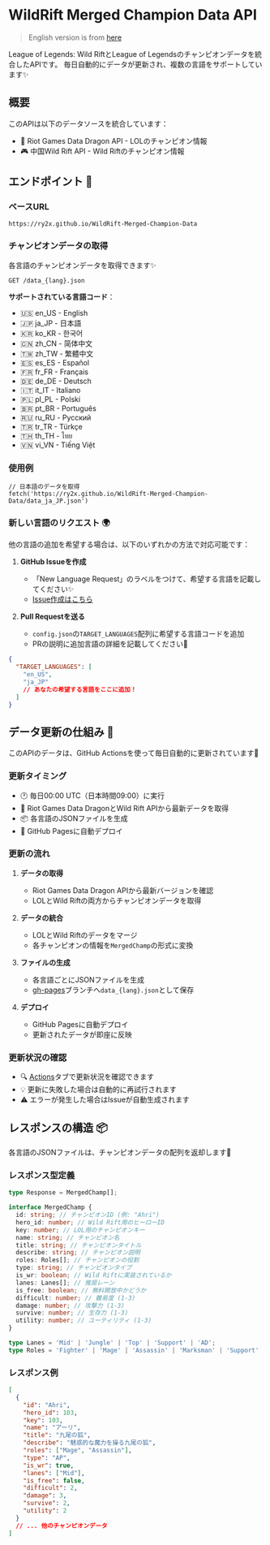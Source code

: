 # WildRift Merged Champion Data API

> English version is from [here](https://github.com/ry2x/WildRift-Merged-Champion-Data/blob/master/readme.md)

League of Legends: Wild RiftとLeague of Legendsのチャンピオンデータを統合したAPIです。
毎日自動的にデータが更新され、複数の言語をサポートしています✨

## 概要

このAPIは以下のデータソースを統合しています：

- 👾 Riot Games Data Dragon API - LOLのチャンピオン情報
- 🎮 中国Wild Rift API - Wild Riftのチャンピオン情報

## エンドポイント 🎯

### ベースURL

```
https://ry2x.github.io/WildRift-Merged-Champion-Data
```

### チャンピオンデータの取得

各言語のチャンピオンデータを取得できます✨

```
GET /data_{lang}.json
```

**サポートされている言語コード**：

- 🇺🇸 en_US - English
- 🇯🇵 ja_JP - 日本語
- 🇰🇷 ko_KR - 한국어
- 🇨🇳 zh_CN - 简体中文
- 🇹🇼 zh_TW - 繁體中文
- 🇪🇸 es_ES - Español
- 🇫🇷 fr_FR - Français
- 🇩🇪 de_DE - Deutsch
- 🇮🇹 it_IT - Italiano
- 🇵🇱 pl_PL - Polski
- 🇧🇷 pt_BR - Português
- 🇷🇺 ru_RU - Русский
- 🇹🇷 tr_TR - Türkçe
- 🇹🇭 th_TH - ไทย
- 🇻🇳 vi_VN - Tiếng Việt

### 使用例

```
// 日本語のデータを取得
fetch('https://ry2x.github.io/WildRift-Merged-Champion-Data/data_ja_JP.json')
```

### 新しい言語のリクエスト 🌍

他の言語の追加を希望する場合は、以下のいずれかの方法で対応可能です：

1. **GitHub Issueを作成**

   - 「New Language Request」のラベルをつけて、希望する言語を記載してください✨
   - [Issue作成はこちら](https://github.com/ry2x/WildRift-Merged-Champion-Data/issues/new)

2. **Pull Requestを送る**
   - `config.json`の`TARGET_LANGUAGES`配列に希望する言語コードを追加
   - PRの説明に追加言語の詳細を記載してください💫

```json
{
  "TARGET_LANGUAGES": [
    "en_US",
    "ja_JP"
    // あなたの希望する言語をここに追加！
  ]
}
```

## データ更新の仕組み 🔄

このAPIのデータは、GitHub Actionsを使って毎日自動的に更新されています💫

### 更新タイミング

- 🕐 毎日00:00 UTC（日本時間09:00）に実行
- 🔄 Riot Games Data DragonとWild Rift APIから最新データを取得
- 📦 各言語のJSONファイルを生成
- 🚀 GitHub Pagesに自動デプロイ

### 更新の流れ

1. **データの取得**

   - Riot Games Data Dragon APIから最新バージョンを確認
   - LOLとWild Riftの両方からチャンピオンデータを取得

2. **データの統合**

   - LOLとWild Riftのデータをマージ
   - 各チャンピオンの情報を`MergedChamp`の形式に変換

3. **ファイルの生成**

   - 各言語ごとにJSONファイルを生成
   - [gh-pages](https://github.com/ry2x/WildRift-Merged-Champion-Data/tree/gh-pages)ブランチへ`data_{lang}.json`として保存

4. **デプロイ**

   - GitHub Pagesに自動デプロイ
   - 更新されたデータが即座に反映

### 更新状況の確認

- 🔍 [Actions](https://github.com/ry2x/WildRift-Merged-Champion-Data/actions)タブで更新状況を確認できます
- 💡 更新に失敗した場合は自動的に再試行されます
- ⚠️ エラーが発生した場合はIssueが自動生成されます

## レスポンスの構造 📦

各言語のJSONファイルは、チャンピオンデータの配列を返却します💫

### レスポンス型定義

```typescript
type Response = MergedChamp[];

interface MergedChamp {
  id: string; // チャンピオンID (例: "Ahri")
  hero_id: number; // Wild Rift用のヒーローID
  key: number; // LOL用のチャンピオンキー
  name: string; // チャンピオン名
  title: string; // チャンピオンタイトル
  describe: string; // チャンピオン説明
  roles: Roles[]; // チャンピオンの役割
  type: string; // チャンピオンタイプ
  is_wr: boolean; // Wild Riftに実装されているか
  lanes: Lanes[]; // 推奨レーン
  is_free: boolean; // 無料開放中かどうか
  difficult: number; // 難易度 (1-3)
  damage: number; // 攻撃力 (1-3)
  survive: number; // 生存力 (1-3)
  utility: number; // ユーティリティ (1-3)
}

type Lanes = 'Mid' | 'Jungle' | 'Top' | 'Support' | 'AD';
type Roles = 'Fighter' | 'Mage' | 'Assassin' | 'Marksman' | 'Support' | 'Tank';
```

### レスポンス例

```json
[
  {
    "id": "Ahri",
    "hero_id": 103,
    "key": 103,
    "name": "アーリ",
    "title": "九尾の狐",
    "describe": "魅惑的な魔力を操る九尾の狐",
    "roles": ["Mage", "Assassin"],
    "type": "AP",
    "is_wr": true,
    "lanes": ["Mid"],
    "is_free": false,
    "difficult": 2,
    "damage": 3,
    "survive": 2,
    "utility": 2
  }
  // ... 他のチャンピオンデータ
]
```
